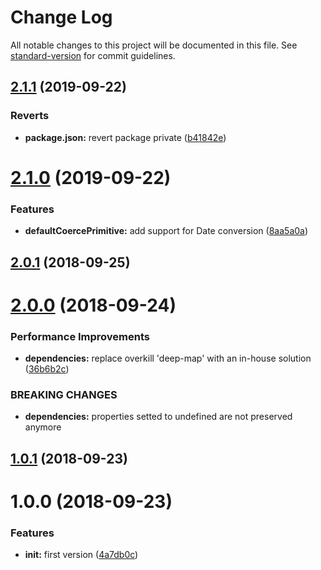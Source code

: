 # Change Log

All notable changes to this project will be documented in this file. See [standard-version](https://github.com/conventional-changelog/standard-version) for commit guidelines.

<a name="2.1.1"></a>
## [2.1.1](https://github.com/ezylean/coerce-middleware/compare/v2.1.0...v2.1.1) (2019-09-22)


### Reverts

* **package.json:** revert package private ([b41842e](https://github.com/ezylean/coerce-middleware/commit/b41842e))



<a name="2.1.0"></a>
# [2.1.0](https://github.com/ezylean/coerce-middleware/compare/v2.0.1...v2.1.0) (2019-09-22)


### Features

* **defaultCoercePrimitive:** add support for Date conversion ([8aa5a0a](https://github.com/ezylean/coerce-middleware/commit/8aa5a0a))



<a name="2.0.1"></a>
## [2.0.1](https://github.com/ezylean/coerce-middleware/compare/v2.0.0...v2.0.1) (2018-09-25)



<a name="2.0.0"></a>
# [2.0.0](https://github.com/ezylean/coerce-middleware/compare/v1.0.1...v2.0.0) (2018-09-24)


### Performance Improvements

* **dependencies:** replace overkill 'deep-map' with an in-house solution ([36b6b2c](https://github.com/ezylean/coerce-middleware/commit/36b6b2c))


### BREAKING CHANGES

* **dependencies:** properties setted to undefined are not preserved anymore



<a name="1.0.1"></a>
## [1.0.1](https://github.com/ezylean/coerce-middleware/compare/v1.0.0...v1.0.1) (2018-09-23)



<a name="1.0.0"></a>
# 1.0.0 (2018-09-23)


### Features

* **init:** first version ([4a7db0c](https://github.com/ezylean/coerce-middleware/commit/4a7db0c))
